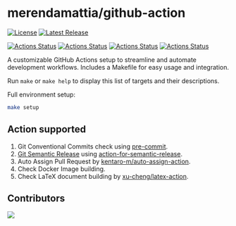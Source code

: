 # merendamattia/github-action

[![License](https://img.shields.io/badge/License-Apache%202.0-blue.svg)](https://opensource.org/licenses/Apache-2.0)
[![Latest Release](https://img.shields.io/github/v/release/merendamattia/github-action?label=release)](https://github.com/merendamattia/github-action/releases)

[![Actions Status](https://github.com/merendamattia/github-action/actions/workflows/check-docker-image.yaml/badge.svg)](https://github.com/merendamattia/github-action/actions)
[![Actions Status](https://github.com/merendamattia/github-action/actions/workflows/check-latex-document.yaml/badge.svg)](https://github.com/merendamattia/github-action/actions)
[![Actions Status](https://github.com/merendamattia/github-action/actions/workflows/conventional-commits-check.yaml/badge.svg)](https://github.com/merendamattia/github-action/actions)
[![Actions Status](https://github.com/merendamattia/github-action/actions/workflows/semantic-release.yaml/badge.svg)](https://github.com/merendamattia/github-action/actions)


A customizable GitHub Actions setup to streamline and automate development workflows. Includes a Makefile for easy usage and integration.

Run `make` or `make help` to display this list of targets and their descriptions.

Full environment setup:
```bash
make setup
```

## Action supported
1. Git Conventional Commits check using [pre-commit](https://pre-commit.com/).
2. [Git Semantic Release](https://dev.to/sahanonp/how-to-setup-semantic-release-with-github-actions-31f3) using [action-for-semantic-release](https://github.com/marketplace/actions/action-for-semantic-release).
3. Auto Assign Pull Request by [kentaro-m/auto-assign-action](https://github.com/kentaro-m/auto-assign-action/tree/v2.0.0/).
4. Check Docker Image building.
5. Check LaTeX document building by [xu-cheng/latex-action](https://github.com/xu-cheng/latex-action/tree/v3/).

## Contributors

<a href="https://github.com/merendamattia/github-action/graphs/contributors">
  <img src="https://contrib.rocks/image?repo=merendamattia/github-action" />
</a>
